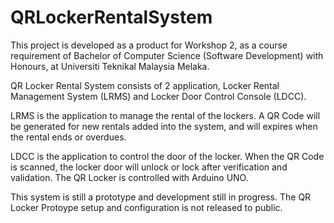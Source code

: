 # QRLockerRentalSystem
This project is developed as a product for Workshop 2, as a course requirement of Bachelor of Computer Science (Software Development) with Honours, at Universiti Teknikal Malaysia Melaka.

QR Locker Rental System consists of 2 application, Locker Rental Management System (LRMS) and Locker Door Control Console (LDCC).

LRMS is the application to manage the rental of the lockers. A QR Code will be generated for new rentals added into the system, and will expires when the rental ends or overdues.

LDCC is the application to control the door of the locker. When the QR Code is scanned, the locker door will unlock or lock after verification and validation. The QR Locker is controlled with Arduino UNO.

This system is still a prototype and development still in progress. The QR Locker Protoype setup and configuration is not released to public.
